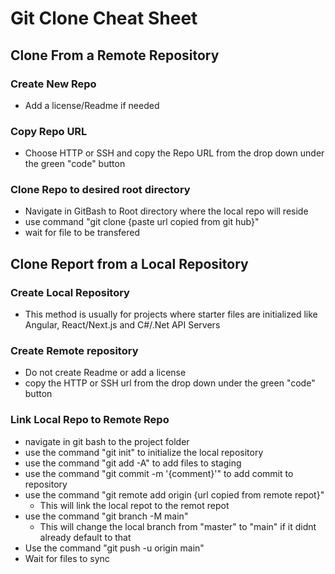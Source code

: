 # Git Clone Cheat Sheet

## Clone From a Remote Repository

### Create New Repo

* Add a license/Readme if needed

### Copy Repo URL

* Choose HTTP or SSH and copy the Repo URL from the drop down under the green "code" button

### Clone Repo to desired root directory

* Navigate in GitBash to Root directory where the local repo will reside
* use command "git clone {paste url copied from git hub}"
* wait for file to be transfered

## Clone Report from a Local Repository

### Create Local Repository

* This method is usually for projects where starter files are initialized like Angular, React/Next.js and C#/.Net API Servers

### Create Remote repository

* Do not create Readme or add a license
* copy the HTTP or SSH url from the drop down under the green "code" button

### Link Local Repo to Remote Repo

* navigate in git bash to the project folder
* use the command "git init" to initialize the local repository
* use the command "git add -A" to add files to staging
* use the command "git commit -m '{comment}'" to add commit to repository
* use the command "git remote add origin {url copied from remote repot}"
    * This will link the local repot to the remot repot
* use the command "git branch -M main"
    * This will change the local branch from "master" to "main" if it didnt already default to that
* Use the command "git push -u origin main"
* Wait for files to sync